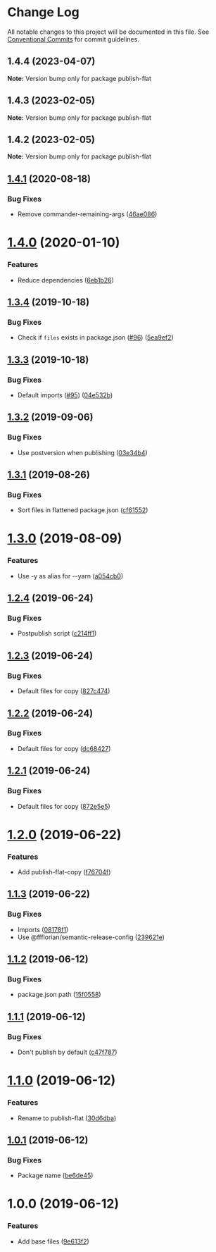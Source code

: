 # Change Log

All notable changes to this project will be documented in this file.
See [Conventional Commits](https://conventionalcommits.org) for commit guidelines.

## 1.4.4 (2023-04-07)

**Note:** Version bump only for package publish-flat





## 1.4.3 (2023-02-05)

**Note:** Version bump only for package publish-flat





## 1.4.2 (2023-02-05)

**Note:** Version bump only for package publish-flat





## [1.4.1](https://github.com/ffflorian/publish-flat/compare/v1.4.0...v1.4.1) (2020-08-18)


### Bug Fixes

* Remove commander-remaining-args ([46ae086](https://github.com/ffflorian/publish-flat/commit/46ae086cb13366580dd2928ebb2ca1ea2200853c))

# [1.4.0](https://github.com/ffflorian/publish-flat/compare/v1.3.4...v1.4.0) (2020-01-10)

### Features

- Reduce dependencies ([6eb1b26](https://github.com/ffflorian/publish-flat/commit/6eb1b26))

## [1.3.4](https://github.com/ffflorian/publish-flat/compare/v1.3.3...v1.3.4) (2019-10-18)

### Bug Fixes

- Check if `files` exists in package.json ([#96](https://github.com/ffflorian/publish-flat/issues/96)) ([5ea9ef2](https://github.com/ffflorian/publish-flat/commit/5ea9ef2))

## [1.3.3](https://github.com/ffflorian/publish-flat/compare/v1.3.2...v1.3.3) (2019-10-18)

### Bug Fixes

- Default imports ([#95](https://github.com/ffflorian/publish-flat/issues/95)) ([04e532b](https://github.com/ffflorian/publish-flat/commit/04e532b))

## [1.3.2](https://github.com/ffflorian/publish-flat/compare/v1.3.1...v1.3.2) (2019-09-06)

### Bug Fixes

- Use postversion when publishing ([03e34b4](https://github.com/ffflorian/publish-flat/commit/03e34b4))

## [1.3.1](https://github.com/ffflorian/publish-flat/compare/v1.3.0...v1.3.1) (2019-08-26)

### Bug Fixes

- Sort files in flattened package.json ([cf61552](https://github.com/ffflorian/publish-flat/commit/cf61552))

# [1.3.0](https://github.com/ffflorian/publish-flat/compare/v1.2.4...v1.3.0) (2019-08-09)

### Features

- Use -y as alias for --yarn ([a054cb0](https://github.com/ffflorian/publish-flat/commit/a054cb0))

## [1.2.4](https://github.com/ffflorian/publish-flat/compare/v1.2.3...v1.2.4) (2019-06-24)

### Bug Fixes

- Postpublish script ([c214ff1](https://github.com/ffflorian/publish-flat/commit/c214ff1))

## [1.2.3](https://github.com/ffflorian/publish-flat/compare/v1.2.2...v1.2.3) (2019-06-24)

### Bug Fixes

- Default files for copy ([827c474](https://github.com/ffflorian/publish-flat/commit/827c474))

## [1.2.2](https://github.com/ffflorian/publish-flat/compare/v1.2.1...v1.2.2) (2019-06-24)

### Bug Fixes

- Default files for copy ([dc68427](https://github.com/ffflorian/publish-flat/commit/dc68427))

## [1.2.1](https://github.com/ffflorian/publish-flat/compare/v1.2.0...v1.2.1) (2019-06-24)

### Bug Fixes

- Default files for copy ([872e5e5](https://github.com/ffflorian/publish-flat/commit/872e5e5))

# [1.2.0](https://github.com/ffflorian/publish-flat/compare/v1.1.3...v1.2.0) (2019-06-22)

### Features

- Add publish-flat-copy ([f76704f](https://github.com/ffflorian/publish-flat/commit/f76704f))

## [1.1.3](https://github.com/ffflorian/publish-flat/compare/v1.1.2...v1.1.3) (2019-06-22)

### Bug Fixes

- Imports ([08178f1](https://github.com/ffflorian/publish-flat/commit/08178f1))
- Use @ffflorian/semantic-release-config ([239621e](https://github.com/ffflorian/publish-flat/commit/239621e))

## [1.1.2](https://github.com/ffflorian/publish-flat/compare/v1.1.1...v1.1.2) (2019-06-12)

### Bug Fixes

- package.json path ([15f0558](https://github.com/ffflorian/publish-flat/commit/15f0558))

## [1.1.1](https://github.com/ffflorian/publish-flat/compare/v1.1.0...v1.1.1) (2019-06-12)

### Bug Fixes

- Don't publish by default ([c47f787](https://github.com/ffflorian/publish-flat/commit/c47f787))

# [1.1.0](https://github.com/ffflorian/publish-flat/compare/v1.0.1...v1.1.0) (2019-06-12)

### Features

- Rename to publish-flat ([30d6dba](https://github.com/ffflorian/publish-flat/commit/30d6dba))

## [1.0.1](https://github.com/ffflorian/publish-flat/compare/v1.0.0...v1.0.1) (2019-06-12)

### Bug Fixes

- Package name ([be6de45](https://github.com/ffflorian/publish-flat/commit/be6de45))

# 1.0.0 (2019-06-12)

### Features

- Add base files ([9e613f2](https://github.com/ffflorian/publish-flat/commit/9e613f2))
